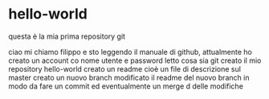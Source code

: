 # hello-world
questa è la mia prima repository git

ciao mi chiamo filippo e sto leggendo il manuale di github, attualmente ho creato un account
co nome utente e password 
letto cosa sia git
creato il mio repository hello-world
creato un readme cioè un file di descrizione sul master
creato un nuovo branch 
modificato il readme del nuovo branch in modo da fare un commit ed eventualmente un merge d
delle modifiche

